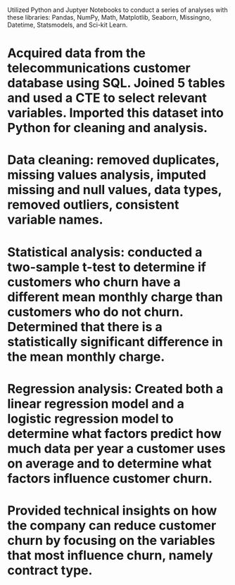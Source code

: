<br>	Utilized Python and Juptyer Notebooks to conduct a series of analyses with these libraries: Pandas, NumPy, Math, Matplotlib, Seaborn, Missingno, Datetime, Statsmodels, and Sci-kit Learn. </br>
#	Acquired data from the telecommunications customer database using SQL. Joined 5 tables and used a CTE to select relevant variables. Imported this dataset into Python for cleaning and analysis.
#	Data cleaning: removed duplicates, missing values analysis, imputed missing and null values, data types, removed outliers, consistent variable names.
#	Statistical analysis: conducted a two-sample t-test to determine if customers who churn have a different mean monthly charge than customers who do not churn. Determined that there is a statistically significant difference in the mean monthly charge. 
#	Regression analysis: Created both a linear regression model and a logistic regression model to determine what factors predict how much data per year a customer uses on average and to determine what factors influence customer churn. 
#	Provided technical insights on how the company can reduce customer churn by focusing on the variables that most influence churn, namely contract type.   
